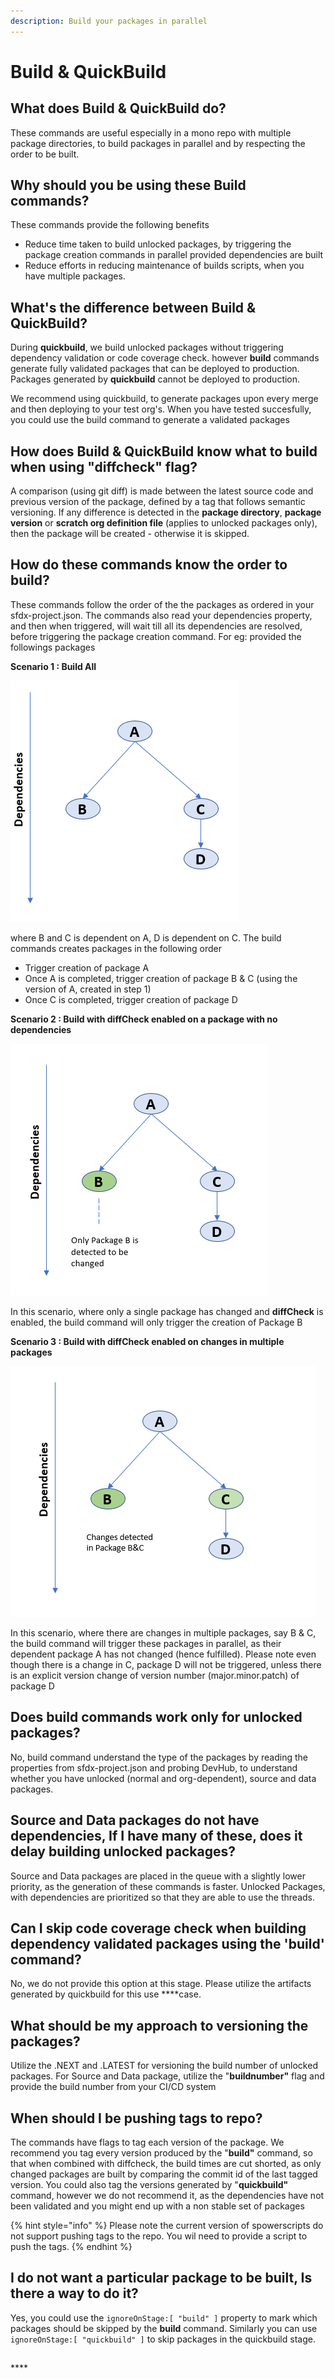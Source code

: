 ```yaml
---
description: Build your packages in parallel
---
```


# Build & QuickBuild

## What does Build & QuickBuild do?

These commands are useful especially in a mono repo with multiple package directories, to build packages in parallel and by respecting the order to be built. 

## Why should you be using these  Build commands?

These commands provide the following benefits   
 - Reduce time taken to build unlocked packages, by triggering the package creation commands in parallel provided dependencies are built  
-  Reduce efforts in reducing maintenance of builds scripts, when you have multiple packages.

## What's the difference between Build & QuickBuild?

During **quickbuild**, we build unlocked packages without triggering dependency validation or code coverage check. however **build** commands generate fully validated packages that can be deployed to production. Packages generated by **quickbuild** cannot be deployed to production.

We recommend using quickbuild, to generate packages upon every merge and then deploying to your test org's. When you have tested succesfully, you could use the build command to generate a validated packages

## How does Build & QuickBuild  know what to build when using "diffcheck" flag?

A comparison \(using git diff\) is made between the latest source code and previous version of the package, defined by a tag that follows semantic versioning. If any difference is detected in the **package directory**, **package version** or **scratch org definition file** \(applies to unlocked packages only\), then the package will be created - otherwise it is skipped.     

## How do these commands know the order to build?

These commands follow the order of the the packages as ordered in your sfdx-project.json. The commands also read your dependencies property, and then when triggered, will wait till all its dependencies are resolved, before triggering the package creation command. For eg:  provided the followings packages  
                                         

**Scenario 1  : Build All**                                      

![](../../.gitbook/assets/image%20%284%29.png)

where B and C is dependent on A, D is dependent on C.  The build commands creates packages in the following order  
 - Trigger creation of package A  
 - Once A is completed, trigger creation of package B & C \(using the version of A, created in step 1\)  
-  Once C is completed, trigger creation of package D

**Scenario 2 :  Build with diffCheck enabled on a package with no dependencies**

![](../../.gitbook/assets/image%20%286%29.png)

In this scenario, where only a single package has changed and **diffCheck** is enabled, the build command will only trigger the creation of Package B

**Scenario 3 :  Build with diffCheck enabled on changes in multiple packages**

![](../../.gitbook/assets/image%20%282%29.png)

In this scenario,  where there are changes in multiple packages, say B & C, the build command will trigger these packages in parallel, as their dependent package A has not changed \(hence fulfilled\). Please note even though there is a change in C, package D will not be triggered, unless there is an explicit version change of version number \(major.minor.patch\) of package D

## Does build commands work only for unlocked packages?

No,  build command understand the type of the packages by reading the properties from sfdx-project.json and probing DevHub, to understand whether you have unlocked \(normal and org-dependent\), source and data packages.

## Source and Data packages do not have dependencies, If I have many of these, does it delay building unlocked packages?

Source and Data packages are placed in the queue with a slightly lower priority, as the generation of these commands is faster. Unlocked Packages, with dependencies  are prioritized so that they are able to use the threads.

## Can I skip code coverage check when building dependency validated packages using the 'build' command?

No, we do not provide this option at this stage. Please utilize the artifacts generated by quickbuild for this use ****case.

## **What should be my approach to versioning the packages?**

Utilize the .NEXT and .LATEST for versioning the build number of unlocked packages. For Source and Data package, utilize the "**buildnumber"** flag and provide the build number from your CI/CD system

## **When should I be pushing tags to repo?**

The commands have flags to tag each version of the package. We recommend you tag every version produced by the "**build"** command, so that when combined with diffcheck, the build times are cut shorted, as only changed packages are built by comparing the commit id of the last tagged version. You could also tag the versions generated by "**quickbuild"** command, however we do not recommend it, as the dependencies have not been validated and you might end up with a non stable set of packages

{% hint style="info" %}
Please note  the current version of spowerscripts do not support pushing tags to the repo. You wil  need to provide a script to push the tags.
{% endhint %}

## I do not want a particular package to be built, Is there a way to do it?

Yes, you could use the `ignoreOnStage:[ "build" ]` property to mark which packages should be skipped by the **build** command. Similarly you can use `ignoreOnStage:[ "quickbuild" ]` to skip packages in the quickbuild stage.

## 



\*\*\*\*












